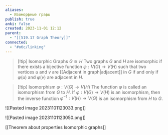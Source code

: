 ```yaml
---
aliases:
  - Изоморфные графы
publish: true
anki: false
created: 2023-11-01 12:12
parent:
  - "[[519.17 Graph Theory]]"
connected:
  - "#обс/linking"
---
```

> [!tip] Isomorphic Graphs $G \cong H {}$
> Two graphs ${} G$ and $H$ are isomorphic if there exists a bijective function $φ : V (G) → V (H)$ such that two vertices $u$ and $v$ are [[Adjacent in graph|adjacent]] in $G$ if and only if $φ(u)$ and $φ(v)$ are adjacent in $H {}$.

> [!tip] Isomorphism ${} φ : V(G) → V(H)$
The function ${} φ$ is called an isomorphism from $G$ to $H {}$. 
If ${} φ : V(G) → V(H)$ is an isomorphism, then the inverse function ${} φ^{−1} :V(H)→V(G) {}$ is an isomorphism from $H$ to $G$.

![[Pasted image 20231101123033.png]]

![[Pasted image 20231101123050.png]]


[[Theorem about properties Isomorphic graphs]]





